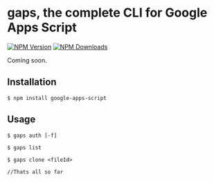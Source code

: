 # gaps, the complete CLI for Google Apps Script

[![NPM Version](http://img.shields.io/npm/v/google-apps-script.svg?style=flat)](https://www.npmjs.org/package/google-apps-script)
[![NPM Downloads](https://img.shields.io/npm/dm/google-apps-script.svg?style=flat)](https://www.npmjs.org/package/google-apps-script)

Coming soon.

## Installation

    $ npm install google-apps-script

## Usage

    $ gaps auth [-f]

    $ gaps list

    $ gaps clone <fileId>

    //Thats all so far
